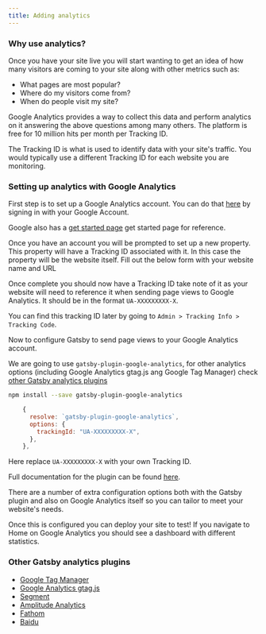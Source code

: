```yaml
---
title: Adding analytics
---
```


### Why use analytics?

Once you have your site live you will start wanting to get an idea of how many visitors are coming to your site along with other metrics such as:

- What pages are most popular?
- Where do my visitors come from?
- When do people visit my site?

Google Analytics provides a way to collect this data and perform analytics on it answering the above questions among many others. The platform is free for 10 million hits per month per Tracking ID.

The Tracking ID is what is used to identify data with your site's traffic. You would typically use a different Tracking ID for each website you are monitoring.

### Setting up analytics with Google Analytics

First step is to set up a Google Analytics account. You can do that [here](https://analytics.google.com/) by signing in with your Google Account.

Google also has a [get started page](https://support.google.com/analytics/answer/1008015?hl=en) get started page for reference.

Once you have an account you will be prompted to set up a new property. This property will have a Tracking ID associated with it. In this case the property will be the website itself. Fill out the below form with your website name and URL

Once complete you should now have a Tracking ID take note of it as your website will need to reference it when sending page views to Google Analytics. It should be in the format `UA-XXXXXXXXX-X`.

You can find this tracking ID later by going to `Admin > Tracking Info > Tracking Code`.

Now to configure Gatsby to send page views to your Google Analytics account.

We are going to use `gatsby-plugin-google-analytics`, for other analytics options (including Google Analytics gtag.js ang Google Tag Manager) check [other Gatsby analytics plugins](#other-gatsby-analytics-plugins)

```bash
npm install --save gatsby-plugin-google-analytics
```

```js:title=gatsby-config.js
    {
      resolve: `gatsby-plugin-google-analytics`,
      options: {
        trackingId: "UA-XXXXXXXXX-X",
      },
    },
```

Here replace `UA-XXXXXXXXX-X` with your own Tracking ID.

Full documentation for the plugin can be found [here](/packages/gatsby-plugin-google-analytics/).

There are a number of extra configuration options both with the Gatsby plugin and also on Google Analytics itself so you can tailor to meet your website's needs.

Once this is configured you can deploy your site to test! If you navigate to Home on Google Analytics you should see a dashboard with different statistics.

### Other Gatsby analytics plugins
- [Google Tag Manager](/packages/gatsby-plugin-google-tagmanager/)
- [Google Analytics gtag.js](/packages/gatsby-plugin-gtag/)
- [Segment](/packages/gatsby-plugin-segment)
- [Amplitude Analytics](/packages/gatsby-plugin-amplitude-analytics)
- [Fathom](/packages/gatsby-plugin-fathom/)
- [Baidu](/packages/gatsby-plugin-baidu-analytics/)
